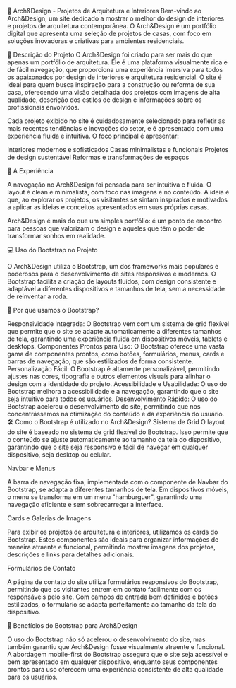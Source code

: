 🏡 Arch&Design - Projetos de Arquitetura e Interiores
Bem-vindo ao Arch&Design, um site dedicado a mostrar o melhor do design de interiores e projetos de arquitetura contemporânea. O Arch&Design é um portfólio digital que apresenta uma seleção de projetos de casas, com foco em soluções inovadoras e criativas para ambientes residenciais.

📝 Descrição do Projeto
O Arch&Design foi criado para ser mais do que apenas um portfólio de arquitetura. Ele é uma plataforma visualmente rica e de fácil navegação, que proporciona uma experiência imersiva para todos os apaixonados por design de interiores e arquitetura residencial. O site é ideal para quem busca inspiração para a construção ou reforma de sua casa, oferecendo uma visão detalhada dos projetos com imagens de alta qualidade, descrição dos estilos de design e informações sobre os profissionais envolvidos.

Cada projeto exibido no site é cuidadosamente selecionado para refletir as mais recentes tendências e inovações do setor, e é apresentado com uma experiência fluida e intuitiva. O foco principal é apresentar:

Interiores modernos e sofisticados
Casas minimalistas e funcionais
Projetos de design sustentável
Reformas e transformações de espaços

🌟 A Experiência

A navegação no Arch&Design foi pensada para ser intuitiva e fluida. O layout é clean e minimalista, com foco nas imagens e no conteúdo. A ideia é que, ao explorar os projetos, os visitantes se sintam inspirados e motivados a aplicar as ideias e conceitos apresentados em suas próprias casas.

Arch&Design é mais do que um simples portfólio: é um ponto de encontro para pessoas que valorizam o design e aqueles que têm o poder de transformar sonhos em realidade.

💻 Uso do Bootstrap no Projeto

O Arch&Design utiliza o Bootstrap, um dos frameworks mais populares e poderosos para o desenvolvimento de sites responsivos e modernos. O Bootstrap facilita a criação de layouts fluidos, com design consistente e adaptável a diferentes dispositivos e tamanhos de tela, sem a necessidade de reinventar a roda.

🚀 Por que usamos o Bootstrap?

Responsividade Integrada: O Bootstrap vem com um sistema de grid flexível que permite que o site se adapte automaticamente a diferentes tamanhos de tela, garantindo uma experiência fluida em dispositivos móveis, tablets e desktops.
Componentes Prontos para Uso: O Bootstrap oferece uma vasta gama de componentes prontos, como botões, formulários, menus, cards e barras de navegação, que são estilizados de forma consistente.
Personalização Fácil: O Bootstrap é altamente personalizável, permitindo ajustes nas cores, tipografia e outros elementos visuais para alinhar o design com a identidade do projeto.
Acessibilidade e Usabilidade: O uso do Bootstrap melhora a acessibilidade e a navegação, garantindo que o site seja intuitivo para todos os usuários.
Desenvolvimento Rápido: O uso do Bootstrap acelerou o desenvolvimento do site, permitindo que nos concentrássemos na otimização do conteúdo e da experiência do usuário.
🛠 Como o Bootstrap é utilizado no Arch&Design?
Sistema de Grid
O layout do site é baseado no sistema de grid flexível do Bootstrap. Isso permite que o conteúdo se ajuste automaticamente ao tamanho da tela do dispositivo, garantindo que o site seja responsivo e fácil de navegar em qualquer dispositivo, seja desktop ou celular.

Navbar e Menus

A barra de navegação fixa, implementada com o componente de Navbar do Bootstrap, se adapta a diferentes tamanhos de tela. Em dispositivos móveis, o menu se transforma em um menu "hamburguer", garantindo uma navegação eficiente e sem sobrecarregar a interface.

Cards e Galerias de Imagens

Para exibir os projetos de arquitetura e interiores, utilizamos os cards do Bootstrap. Estes componentes são ideais para organizar informações de maneira atraente e funcional, permitindo mostrar imagens dos projetos, descrições e links para detalhes adicionais.

Formulários de Contato

A página de contato do site utiliza formulários responsivos do Bootstrap, permitindo que os visitantes entrem em contato facilmente com os responsáveis pelo site. Com campos de entrada bem definidos e botões estilizados, o formulário se adapta perfeitamente ao tamanho da tela do dispositivo.

🎨 Benefícios do Bootstrap para Arch&Design

O uso do Bootstrap não só acelerou o desenvolvimento do site, mas também garantiu que Arch&Design fosse visualmente atraente e funcional. A abordagem mobile-first do Bootstrap assegura que o site seja acessível e bem apresentado em qualquer dispositivo, enquanto seus componentes prontos para uso oferecem uma experiência consistente de alta qualidade para os usuários.
